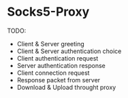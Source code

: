 # Socks5-Proxy
TODO:   
  - Client & Server greeting
  - Client & Server authentication choice 
  - Client authentication request
  - Server authentication response
  - Client connection request 
  - Response packet from server
  - Download & Upload throught proxy
